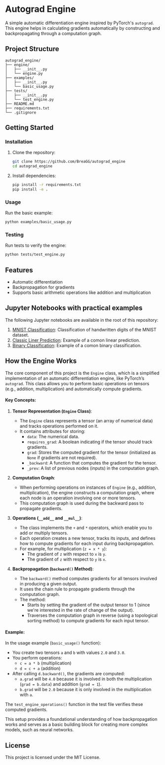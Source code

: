 # Autograd Engine
A simple automatic differentiation engine inspired by PyTorch's `autograd`. This engine helps in calculating gradients automatically by constructing and backpropagating through a computation graph.

## Project Structure
```
autograd_engine/
├── engine/
│   ├── __init__.py
│   └── engine.py
├── examples/
│   ├── __init__.py
│   └── basic_usage.py
├── tests/
│   ├── __init__.py
│   └── test_engine.py
├── README.md
├── requirements.txt
└── .gitignore
```

## Getting Started
### Installation
1. Clone the repository:
   ```sh
   git clone https://github.com/BreaGG/autograd_engine
   cd autograd_engine
   ```
2. Install dependencies:
   ```sh
   pip install -r requirements.txt
   pip install -e .
   ```

### Usage
Run the basic example:
```sh
python examples/basic_usage.py
```

### Testing
Run tests to verify the engine:
```sh
python tests/test_engine.py
```

## Features
- Automatic differentiation
- Backpropagation for gradients
- Supports basic arithmetic operations like addition and multiplication

## Jupyter Notebooks with practical examples

The following Jupyter notebooks are available in the root of this repository:

1. [MNIST Classification](./MNIST_clasification.ipynb): Classification of handwritten digits of the MNIST dataset.
2. [Classic Liner Prediction](./Classic_Prediction.ipynb): Example of a comon linear prediction.
3. [Binary Classification](./binary_clasification.ipynb): Example of a comon binary classification.

## How the Engine Works

The core component of this project is the `Engine` class, which is a simplified implementation of an automatic differentiation engine, like PyTorch’s `autograd`. This class allows you to perform basic operations on tensors (e.g., addition, multiplication) and automatically compute gradients.

#### Key Concepts:

1. **Tensor Representation (`Engine` Class)**:
   - The `Engine` class represents a tensor (an array of numerical data) and tracks operations performed on it.
   - It contains attributes for storing:
     - `data`: The numerical data.
     - `requires_grad`: A boolean indicating if the tensor should track gradients.
     - `grad`: Stores the computed gradient for the tensor (initialized as `None` if gradients are not required).
     - `_backward`: A function that computes the gradient for the tensor.
     - `_prev`: A list of previous nodes (inputs) in the computation graph.

2. **Computation Graph**:
   - When performing operations on instances of `Engine` (e.g., addition, multiplication), the engine constructs a computation graph, where each node is an operation involving one or more tensors.
   - This computation graph is used during the backward pass to propagate gradients.

3. **Operations (`__add__` and `__mul__`)**:
   - The class implements the `+` and `*` operators, which enable you to add or multiply tensors.
   - Each operation creates a new tensor, tracks its inputs, and defines how to compute gradients for each input during backpropagation.
   - For example, for multiplication (`z = x * y`):
     - The gradient of `z` with respect to `x` is `y`.
     - The gradient of `z` with respect to `y` is `x`.

4. **Backpropagation (`backward()` Method)**:
   - The `backward()` method computes gradients for all tensors involved in producing a given output.
   - It uses the chain rule to propagate gradients through the computation graph.
   - The method:
     - Starts by setting the gradient of the output tensor to 1 (since we're interested in the rate of change of the output).
     - Traverses the computation graph in reverse (using a topological sorting method) to compute gradients for each input tensor.

#### Example:
In the usage example (`basic_usage()` function):
- You create two tensors `a` and `b` with values `2.0` and `3.0`.
- You perform operations:
  - `c = a * b` (multiplication)
  - `d = c + a` (addition)
- After calling `d.backward()`, the gradients are computed:
  - `a.grad` will be `4.0` because it is involved in both the multiplication (`grad = b.data`) and addition (`grad = 1`).
  - `b.grad` will be `2.0` because it is only involved in the multiplication with `a`.

The `test_engine_operations()` function in the test file verifies these computed gradients.

This setup provides a foundational understanding of how backpropagation works and serves as a basic building block for creating more complex models, such as neural networks.

## License
This project is licensed under the MIT License.
